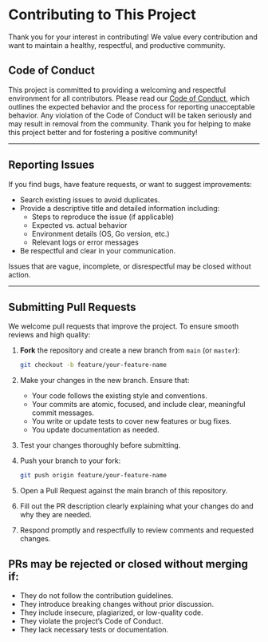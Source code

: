 # Contributing to This Project

Thank you for your interest in contributing! We value every contribution and want to maintain a healthy, respectful, and productive community.

## Code of Conduct
This project is committed to providing a welcoming and respectful environment for all contributors.
Please read our [Code of Conduct](CODE_OF_CONDUCT.md), which outlines the expected behavior and the process for reporting unacceptable behavior.
Any violation of the Code of Conduct will be taken seriously and may result in removal from the community.
Thank you for helping to make this project better and for fostering a positive community!


---

## Reporting Issues

If you find bugs, have feature requests, or want to suggest improvements:

- Search existing issues to avoid duplicates.
- Provide a descriptive title and detailed information including:
  - Steps to reproduce the issue (if applicable)
  - Expected vs. actual behavior
  - Environment details (OS, Go version, etc.)
  - Relevant logs or error messages
- Be respectful and clear in your communication.

Issues that are vague, incomplete, or disrespectful may be closed without action.

---

## Submitting Pull Requests

We welcome pull requests that improve the project. To ensure smooth reviews and high quality:

1. **Fork** the repository and create a new branch from `main` (or `master`):

   ```bash
   git checkout -b feature/your-feature-name
   ```

2. Make your changes in the new branch. Ensure that:
    - Your code follows the existing style and conventions.
    - Your commits are atomic, focused, and include clear, meaningful commit messages.
    - You write or update tests to cover new features or bug fixes.
    - You update documentation as needed.

3. Test your changes thoroughly before submitting.

4. Push your branch to your fork:

    ```bash
    git push origin feature/your-feature-name
    ```
5. Open a Pull Request against the main branch of this repository.

6. Fill out the PR description clearly explaining what your changes do and why they are needed.

7. Respond promptly and respectfully to review comments and requested changes.

## PRs may be rejected or closed without merging if:
- They do not follow the contribution guidelines.
- They introduce breaking changes without prior discussion.
- They include insecure, plagiarized, or low-quality code.
- They violate the project’s Code of Conduct.
- They lack necessary tests or documentation.